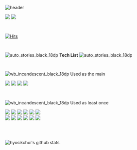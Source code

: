 ![header](https://capsule-render.vercel.app/api?type=egg&text=Welcome&fontSize=70&fontAlignY=30&animation=fadeIn&desc=hyosikchoi%27s%20github&height=200&descSize=20&descAlign=57&descAlignY=47&color=gradient)

  
<a href="https://hyosikchoi.tistory.com/" target="_blank"><img src="https://img.shields.io/badge/DevBlog-3884FF?style=flat-square&logo=Blogger&logoColor=white"/></a>
<a href="https://github.com/hyosikchoi" target="_blank"><img src="https://img.shields.io/badge/GitHub-181717?style=flat-square&logo=GitHub&logoColor=white"/></a>

<br/>

[![Hits](https://hits.seeyoufarm.com/api/count/incr/badge.svg?url=https%3A%2F%2Fgithub.com%2Fhyosikchoi%2Fhit-counter&count_bg=%2379C83D&title_bg=%23555555&icon=&icon_color=%23E7E7E7&title=hits&edge_flat=false)](https://hits.seeyoufarm.com)

<br/>

![auto_stories_black_18dp](https://user-images.githubusercontent.com/56852682/183002228-1339ccac-486e-4f05-abd2-ab62170ff2b8.svg) **Tech List** ![auto_stories_black_18dp](https://user-images.githubusercontent.com/56852682/183002228-1339ccac-486e-4f05-abd2-ab62170ff2b8.svg)


<br/>


![wb_incandescent_black_18dp](https://user-images.githubusercontent.com/56852682/183002549-221b14f1-6b84-48b8-a943-5b06aa13fdd6.svg) Used as the main


<img src="https://img.shields.io/badge/Kotlin-7F52FF?style=for-the-badge&logo=Kotlin&logoColor=white"/> <img src="https://img.shields.io/badge/Java-0094F5?style=for-the-badge&logo=Java&logoColor=white"/> <img src="https://img.shields.io/badge/Android-3DDC84?style=for-the-badge&logo=Android&logoColor=white"/> <img src="https://img.shields.io/badge/Android Studio-3DDC84?style=for-the-badge&logo=Android Studio&logoColor=white"/>  

<br/>

![wb_incandescent_black_18dp](https://user-images.githubusercontent.com/56852682/183002549-221b14f1-6b84-48b8-a943-5b06aa13fdd6.svg) Used as least once  

<img src="https://img.shields.io/badge/JavaScript-F7DF1E?style=for-the-badge&logo=JavaScript&logoColor=black"/> <img src="https://img.shields.io/badge/MySQL-4479A1?style=for-the-badge&logo=MySQL&logoColor=white"/> <img src="https://img.shields.io/badge/Spring Boot-6DB33F?style=for-the-badge&logo=Spring Boot&logoColor=white"/> 
<img src="https://img.shields.io/badge/React-61DAFB?style=for-the-badge&logo=React&logoColor=black"/> <img src="https://img.shields.io/badge/Slack-4A154B?style=for-the-badge&logo=Slack&logoColor=white"/> <img src="https://img.shields.io/badge/Jira-0052CC?style=for-the-badge&logo=Jira&logoColor=white"/>  
<img src="https://img.shields.io/badge/Notion-000000?style=for-the-badge&logo=Notion&logoColor=white"/> <img src="https://img.shields.io/badge/Git-F05032?style=for-the-badge&logo=Git&logoColor=white"/> <img src="https://img.shields.io/badge/GitHub-181717?style=for-the-badge&logo=GitHub&logoColor=white"/> <img src="https://img.shields.io/badge/GitLab-FC6D26?style=for-the-badge&logo=GitLab&logoColor=white"/> <img src="https://img.shields.io/badge/GraphQL-E10098?style=for-the-badge&logo=GraphQL&logoColor=white"/> <img src="https://img.shields.io/badge/Asana-273347?style=for-the-badge&logo=Asana&logoColor=white"/>

<br/>
<br/>

![hyosikchoi's github stats](https://github-readme-stats.vercel.app/api?username=hyosikchoi&show_icons=true&theme=radical)
